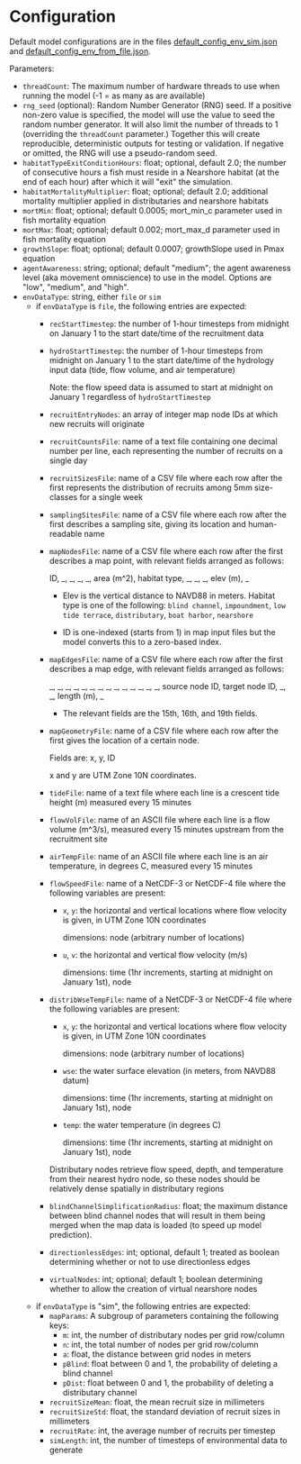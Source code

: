 
# Configuration

Default model configurations are in the files [default_config_env_sim.json](default_config_env_sim.json) and [default_config_env_from_file.json](default_config_env_from_file.json).

Parameters:
- `threadCount`: The maximum number of hardware threads to use when running the model (-1 = as many as are available)
- `rng_seed` (optional): Random Number Generator (RNG) seed. If a positive non-zero value is specified, the model will use 
  the value to seed the random number generator. It will also limit the number of threads to 1 (overriding the 
  `threadCount` parameter.) Together this will create reproducible, deterministic outputs for testing or validation. 
  If negative or omitted, the RNG will use a pseudo-random seed.
- `habitatTypeExitConditionHours`: float; optional, default 2.0; the number of consecutive hours a fish must reside in a Nearshore habitat (at the end of each hour) after which it will "exit" the simulation.
- `habitatMortalityMultiplier`: float; optional; default 2.0; additional mortality multiplier applied in distributaries and nearshore habitats
- `mortMin`: float; optional; default 0.0005; mort_min_c parameter used in fish mortality equation
- `mortMax`: float; optional; default 0.002; mort_max_d parameter used in fish mortality equation
- `growthSlope`: float; optional; default 0.0007; growthSlope used in Pmax equation
- `agentAwareness`: string; optional; default "medium"; the agent awareness level (aka movement omniscience) to use in 
  the model. Options are "low", "medium", and "high".
- `envDataType`: string, either `file` or `sim`
    - if `envDataType` is `file`, the following entries are expected:
        - `recStartTimestep`: the number of 1-hour timesteps from midnight on January 1 to the start date/time of the recruitment data
        - `hydroStartTimestep`: the number of 1-hour timesteps from midnight on January 1 to the start date/time of the hydrology input data (tide, flow volume, and air temperature)
            
            Note: the flow speed data is assumed to start at midnight on January 1 regardless of `hydroStartTimestep`
        
        - `recruitEntryNodes`: an array of integer map node IDs at which new recruits will originate
        - `recruitCountsFile`: name of a text file containing one decimal number per line, each representing the number of recruits on a single day
        - `recruitSizesFile`: name of a CSV file where each row after the first represents the distribution of recruits among 5mm size-classes for a single week
        - `samplingSitesFile`: name of a CSV file where each row after the first describes a sampling site, giving its location and human-readable name
        - `mapNodesFile`: name of a CSV file where each row after the first describes a map point, with relevant fields arranged as follows:
            
            ID, _, _, _, _, area (m^2), habitat type, _, _, _, elev (m), _
            
            - Elev is the vertical distance to NAVD88 in meters.
            Habitat type is one of the following:
                `blind channel`,
                `impoundment`,
                `low tide terrace`,
                `distributary`,
                `boat harbor`,
                `nearshore`
            
            - ID is one-indexed (starts from 1) in map input files but the model converts this to a zero-based index.

        - `mapEdgesFile`: name of a CSV file where each row after the first describes a map edge, with relevant fields arranged as follows:

            _, _, _, _, _, _, _, _, _, _, _, _, _, _, source node ID, target node ID, _, _, length (m), _

            - The relevant fields are the 15th, 16th, and 19th fields.

        - `mapGeometryFile`: name of a CSV file where each row after the first gives the location of a certain node.

            Fields are: x, y, ID

            x and y are UTM Zone 10N coordinates.

        - `tideFile`: name of a text file where each line is a crescent tide height (m) measured every 15 minutes
        - `flowVolFile`: name of an ASCII file where each line is a flow volume (m^3/s), measured every 15 minutes upstream from the recruitment site
        - `airTempFile`: name of an ASCII file where each line is an air temperature, in degrees C, measured every 15 minutes
        - `flowSpeedFile`: name of a NetCDF-3 or NetCDF-4 file where the following variables are present:

            - `x`, `y`: the horizontal and vertical locations where flow velocity is given, in UTM Zone 10N coordinates

                dimensions: node (arbitrary number of locations)
            
            - `u`, `v`: the horizontal and vertical flow velocity (m/s)

                dimensions: time (1hr increments, starting at midnight on January 1st), node
        
        - `distribWseTempFile`: name of a NetCDF-3 or NetCDF-4 file where the following variables are present:

            - `x`, `y`: the horizontal and vertical locations where flow velocity is given, in UTM Zone 10N coordinates

                dimensions: node (arbitrary number of locations)
            
            - `wse`: the water surface elevation (in meters, from NAVD88 datum)

                dimensions: time (1hr increments, starting at midnight on January 1st), node

            - `temp`: the water temperature (in degrees C)

                dimensions: time (1hr increments, starting at midnight on January 1st), node

            Distributary nodes retrieve flow speed, depth, and temperature from their nearest hydro node, so these nodes should be relatively dense spatially in distributary regions

        - `blindChannelSimplificationRadius`: float; the maximum distance between blind channel nodes that will result in them being merged when the map data is loaded (to speed up model prediction).
        - `directionlessEdges`: int; optional, default 1; treated as boolean determining whether or not to use directionless edges
        - `virtualNodes`: int; optional; default 1; boolean determining whether to allow the creation of virtual nearshore nodes 
    - if `envDataType` is "sim", the following entries are expected:
        - `mapParams`: A subgroup of parameters containing the following keys:
            - `m`: int, the number of distributary nodes per grid row/column
            - `n`: int, the total number of nodes per grid row/column
            - `a`: float, the distance between grid nodes in meters
            - `pBlind`: float between 0 and 1, the probability of deleting a blind channel
            - `pDist`: float between 0 and 1, the probability of deleting a distributary channel
        - `recruitSizeMean`: float, the mean recruit size in millimeters
        - `recruitSizeStd`: float, the standard deviation of recruit sizes in millimeters
        - `recruitRate`: int, the average number of recruits per timestep
        - `simLength`: int, the number of timesteps of environmental data to generate